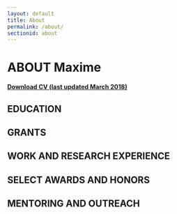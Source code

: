 ```yaml
---
layout: default
title: About
permalink: /about/
sectionid: about
---
```


# ABOUT Maxime

[**Download CV (last updated March 2018)**](/assets/docs/resume/resume_maxime_borry.pdf)

## EDUCATION

## GRANTS


## WORK AND RESEARCH EXPERIENCE


## SELECT AWARDS AND HONORS


## MENTORING AND OUTREACH
